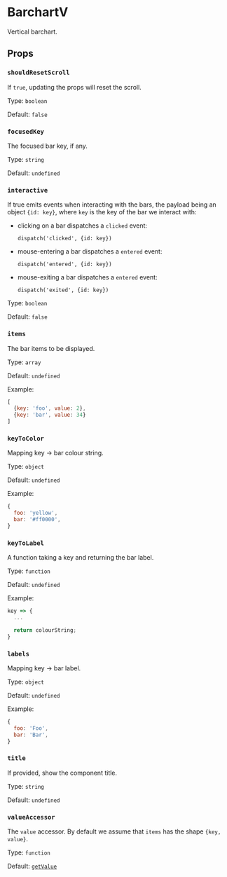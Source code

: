 # BarchartV

Vertical barchart.

## Props

### `shouldResetScroll`

If `true`, updating the props will reset the scroll.

Type: `boolean`

Default: `false`

### `focusedKey`

The focused bar key, if any.

Type: `string`

Default: `undefined`

### `interactive`

If true emits events when interacting with the bars, the payload being an object `{id: key}`, where `key` is the key of the bar we interact with:

- clicking on a bar dispatches a `clicked` event:

   `dispatch('clicked', {id: key})`
- mouse-entering a bar dispatches a `entered` event:

   `dispatch('entered', {id: key})`
- mouse-exiting a bar dispatches a `entered` event:

   `dispatch('exited', {id: key})`

Type: `boolean`

Default: `false`

### `items`

The bar items to be displayed.

Type: `array`

Default: `undefined`

Example:

```js
[
  {key: 'foo', value: 2},
  {key: 'bar', value: 34}
]
```

### `keyToColor`

Mapping key -> bar colour string.

Type: `object`

Default: `undefined`

Example:

```js
{
  foo: 'yellow',
  bar: '#ff0000',
}
```

### `keyToLabel`

A function taking a key and returning the bar label.

Type: `function`

Default: `undefined`

Example:

```js
key => {
  ...

  return colourString;
}
```

### `labels`

Mapping key -> bar label.

Type: `object`

Default: `undefined`

Example:

```js
{
  foo: 'Foo',
  bar: 'Bar',
}
```

### `title`

If provided, show the component title.

Type: `string`

Default: `undefined`

### `valueAccessor`

The `value` accessor. By default we assume that `items` has the shape `{key, value}`.

Type: `function`

Default: [`getValue`](https://nestauk.github.io/svizzle/module-@svizzle_utils_object-any.html#.getValue)
